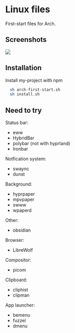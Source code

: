 
# Linux files
First-start files for Arch.



## Screenshots

![](https://i.imgur.com/t7WBR8S.png)


## Installation

Install my-project with npm

```bash
  sh arch-first-start.sh
  sh install.sh
```
    
## Need to try

Status bar:
- eww
- HybridBar
- polybar (not with hyprland)
- Ironbar

Notfication system:
- swaync
- dunst

Background:
- hyprpaper
- mpvpaper
- swww
- wpaperd

Other:
- obsidian

Browser:
- LibreWolf

Compositor:
- picom

Clipboard:
- cliphist
- clipman

App launcher:
- bemenu
- fuzzel
- dmenu